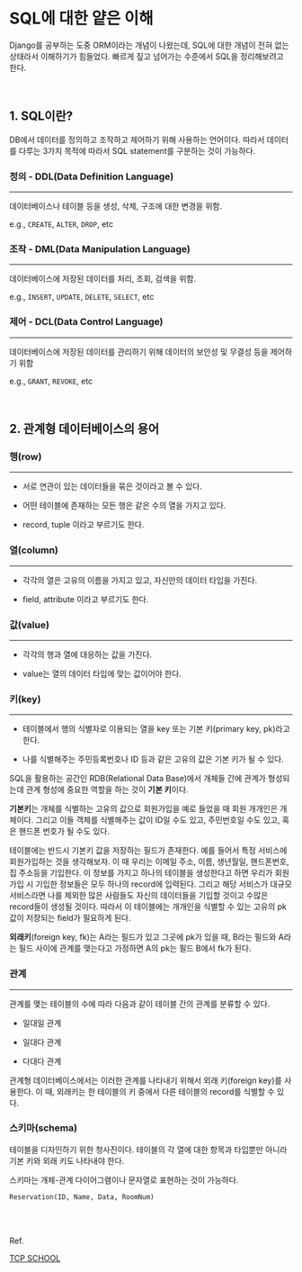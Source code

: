 # SQL에 대한 얕은 이해

Django를 공부하는 도중 ORM이라는 개념이 나왔는데, SQL에 대한 개념이 전혀 없는 상태라서 이해하기가 힘들었다. 빠르게 짚고 넘어가는 수준에서 SQL을 정리해보려고 한다.

<br/>

## 1. SQL이란?

DB에서 데이터를 정의하고 조작하고 제어하기 위해 사용하는 언어이다. 따라서 데이터를 다루는  3가지 목적에 따라서 SQL statement를 구분하는 것이 가능하다.

### 정의 - DDL(Data Definition Language)

---

데이터베이스나 테이블 등을 생성, 삭제, 구조에 대한 변경을 위함.

e.g., `CREATE`, `ALTER`, `DROP`, etc

### 조작 - DML(Data Manipulation Language)

---

데이터베이스에 저장된 데이터를 처리, 조회, 검색을 위함.

e.g., `INSERT`, `UPDATE`, `DELETE`, `SELECT`, etc


### 제어 - DCL(Data Control Language)

---

데이터베이스에 저장된 데이터를 관리하기 위해 데이터의 보안성 및 무결성 등을 제어하기 위함

e.g., `GRANT`, `REVOKE`, etc

<br/>

## 2. 관계형 데이터베이스의 용어

### 행(row)

---

* 서로 연관이 있는 데이터들을 묶은 것이라고 볼 수 있다.

* 어떤 테이블에 존재하는 모든 행은 같은 수의 열을 가지고 있다.

* record, tuple 이라고 부르기도 한다.

### 열(column)

---

* 각각의 열은 고유의 이름을 가지고 있고, 자신만의 데이터 타입을 가진다.

* field, attribute 이라고 부르기도 한다.

### 값(value)

---

* 각각의 행과 열에 대응하는 값을 가진다.

* value는 열의 데이터 타입에 맞는 값이어야 한다.

### 키(key)

---

* 테이블에서 행의 식별자로 이용되는 열을 key 또는 기본 키(primary key, pk)라고 한다.

* 나를 식별해주는 주민등록번호나 ID 등과 같은 고유의 값은 기본 키가 될 수 있다.

SQL을 활용하는 공간인 RDB(Relational Data Base)에서 개체들 간에 관계가 형성되는데 관계 형성에 중요한 역할을 하는 것이 **기본 키**이다.

**기본키**는 개체를 식별하는 고유의 값으로 회원가입을 예로 들었을 때 회원 개개인은 개체이다. 그리고 이들 객체를 식별해주는 값이 ID일 수도 있고, 주민번호일 수도 있고, 혹은 핸드폰 번호가 될 수도 있다.

테이블에는 반드시 기본키 값을 저장하는 필드가 존재한다. 예를 들어서 특정 서비스에 회원가입하는 것을 생각해보자. 이 때 우리는 이메일 주소, 이름, 생년월일, 핸드폰번호, 집 주소등을 기입한다. 이 정보를 가지고 하나의 테이블을 생성한다고 하면 우리가 회원가입 시 기입한 정보들은 모두 하나의 record에 입력된다. 그리고 해당 서비스가 대규모 서비스라면 나를 제외한 많은 사람들도 자신의 데이터들을 기입할 것이고 수많은 record들이 생성될 것이다. 따라서 이 테이블에는 개개인을 식별할 수 있는 고유의 pk값이 저장되는 field가 필요하게 된다.

**외래키**(foreign key, fk)는 A라는 필드가 있고 그곳에 pk가 있을 때, B라는 필드와 A라는 필드 사이에 관계를 맺는다고 가정하면 A의 pk는 필드 B에서 fk가 된다.

### 관계

---

관계를 맺는 테이블의 수에 따라 다음과 같이 테이블 간의 관계를 분류할 수 있다.

* 일대일 관계

* 일대다 관계

* 다대다 관계

관계형 데이터베이스에서는 이러한 관계를 나타내기 위해서 외래 키(foreign key)를 사용한다. 이 때, 외래키는 한 테이블의 키 중에서 다른 테이블의 record를 식별할 수 있다.

### 스키마(schema)

테이블을 디자인하기 위한 청사진이다. 테이블의 각 열에 대한 항목과 타입뿐만 아니라 기본 키와 외래 키도 나타내야 한다.

스키마는 개체-관계 다이어그램이나 문자열로 표현하는 것이 가능하다.

```MySQL
Reservation(ID, Name, Data, RoomNum)
```

<br/>
<br/>

Ref.

[TCP SCHOOL](http://tcpschool.com/mysql/mysql_intro_relationalDB)
